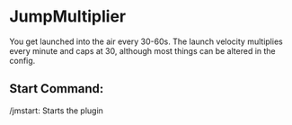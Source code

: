 # JumpMultiplier

You get launched into the air every 30-60s. The launch velocity multiplies every minute and caps at 30, although most things can be altered in the config.

## Start Command:
/jmstart: Starts the plugin
